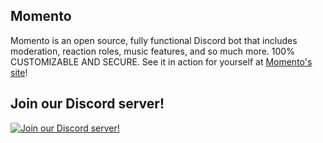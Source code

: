## Momento

Momento is an open source, fully functional Discord bot that includes moderation, reaction roles, music features, and so much more. 100% CUSTOMIZABLE AND SECURE.
See it in action for yourself at [Momento's site](https://momentobot.tech)!



## Join our Discord server!
[![Join our Discord server!](https://invidget.switchblade.xyz/Z69rsfKrut)](https://discord.gg/Z69rsfKrut)
